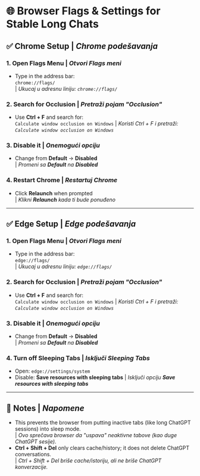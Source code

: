 # 🌐 Browser Flags & Settings for Stable Long Chats

## ✅ Chrome Setup | _Chrome podešavanja_

### 1. Open Flags Menu | _Otvori Flags meni_

- Type in the address bar:  
  `chrome://flags/`  
  | _Ukucaj u adresnu liniju: `chrome://flags/`_

### 2. Search for **Occlusion** | _Pretraži pojam "Occlusion"_

- Use **Ctrl + F** and search for:  
  `Calculate window occlusion on Windows`
  | _Koristi Ctrl + F i pretraži: `Calculate window occlusion on Windows`_

### 3. Disable it | _Onemogući opciju_

- Change from **Default** → **Disabled**  
  | _Promeni sa **Default** na **Disabled**_

### 4. Restart Chrome | _Restartuj Chrome_

- Click **Relaunch** when prompted  
  | _Klikni **Relaunch** kada ti bude ponuđeno_

---

## ✅ Edge Setup | _Edge podešavanja_

### 1. Open Flags Menu | _Otvori Flags meni_

- Type in the address bar:  
  `edge://flags/`  
  | _Ukucaj u adresnu liniju: `edge://flags/`_

### 2. Search for **Occlusion** | _Pretraži pojam "Occlusion"_

- Use **Ctrl + F** and search for:  
  `Calculate window occlusion on Windows`
  | _Koristi Ctrl + F i pretraži: `Calculate window occlusion on Windows`_

### 3. Disable it | _Onemogući opciju_

- Change from **Default** → **Disabled**  
  | _Promeni sa **Default** na **Disabled**_

### 4. Turn off Sleeping Tabs | _Isključi Sleeping Tabs_

- Open: `edge://settings/system`
- Disable: **Save resources with sleeping tabs**
  | _Isključi opciju **Save resources with sleeping tabs**_

---

## 🔹 Notes | _Napomene_

- This prevents the browser from putting inactive tabs (like long ChatGPT sessions) into sleep mode.  
  | _Ovo sprečava browser da "uspava" neaktivne tabove (kao duge ChatGPT sesije)._
- **Ctrl + Shift + Del** only clears cache/history; it does not delete ChatGPT conversations.  
  | _Ctrl + Shift + Del briše cache/istoriju, ali ne briše ChatGPT konverzacije._

